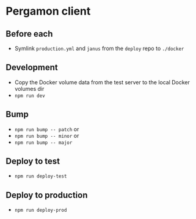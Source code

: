 # Pergamon client

## Before each
- Symlink `production.yml` and `janus` from the `deploy` repo to `./docker`

## Development
- Copy the Docker volume data from the test server to the local Docker volumes dir
- `npm run dev`

## Bump
- `npm run bump -- patch` or
- `npm run bump -- minor` or
- `npm run bump -- major`

## Deploy to test
- `npm run deploy-test`

## Deploy to production
- `npm run deploy-prod`